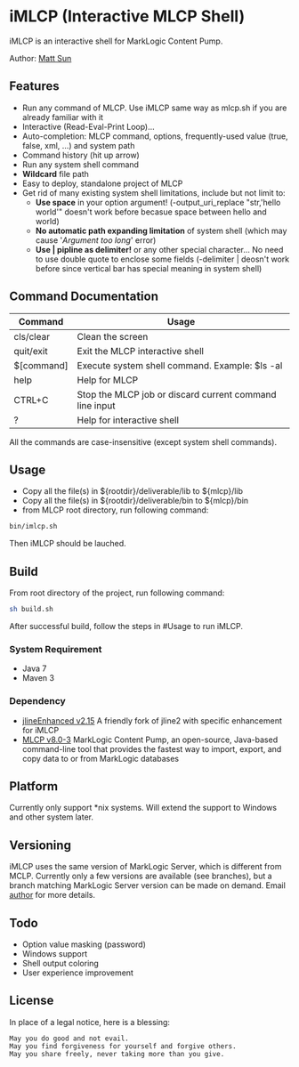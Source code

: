 # iMLCP (Interactive MLCP Shell)

iMLCP is an interactive shell for MarkLogic Content Pump.

Author: [Matt Sun](mailto:matt.sun@marklogic.com)


## Features

* Run any command of MLCP. Use iMLCP same way as mlcp.sh if you are already familiar with it
* Interactive (Read-Eval-Print Loop)...
* Auto-completion: MLCP command, options, frequently-used value (true, false, xml, ...) and system path
* Command history (hit up arrow)
* Run any system shell command
* **Wildcard** file path
* Easy to deploy, standalone project of MLCP
* Get rid of many existing system shell limitations, include but not limit to:
  * **Use space** in your option argument! (-output_uri_replace "str,'hello world'" doesn't work before becasue space between hello and world)
  * **No automatic path expanding limitation** of system shell (which may cause '*Argument too long*' error)
  * **Use | pipline as delimiter!** or any other special character... No need to use double quote to enclose some fields (-delimiter | deosn't work before since vertical bar has special meaning in system shell)


## Command Documentation

| Command      | Usage                                                  |
| -------------| ------------------------------------------------------ |
| cls/clear    |Clean the screen                                        |
| quit/exit    | Exit the MLCP interactive shell                        |
| $[command]   | Execute system shell command. Example: $ls -al         |
| help         |Help for MLCP                                           |
| CTRL+C       |Stop the MLCP job or discard current command line input |
| ?            |Help for interactive shell                              |

All the commands are case-insensitive (except system shell commands).


## Usage

* Copy all the file(s) in ${rootdir}/deliverable/lib to ${mlcp}/lib
* Copy all the file(s) in ${rootdir}/deliverable/bin to ${mlcp}/bin
* from MLCP root directory, run following command:
``` bash
bin/imlcp.sh
```
Then iMLCP should be lauched.

## Build

From root directory of the project, run following command:
``` bash
sh build.sh
```
After successful build, follow the steps in #Usage to run iMLCP.

### System Requirement
* Java 7
* Maven 3

### Dependency

* [jlineEnhanced v2.15](https://github.com/mattsunsjf/jline2-imlcp) A friendly fork of jline2 with specific enhancement for iMLCP 
* [MLCP v8.0-3](http://developer.marklogic.com/products/mlcp) MarkLogic Content Pump, an open-source, Java-based command-line tool that provides the fastest way to import, export, and copy data to or from MarkLogic databases 

## Platform

Currently only support *nix systems. Will extend the support to Windows and other system later.

## Versioning

iMLCP uses the same version of MarkLogic Server, which is different from MCLP. Currently only a few versions are available (see branches), but a branch matching MarkLogic Server version can be made on demand. Email [author](mailto:matt.sun@marklogic.com) for more details.

## Todo

- Option value masking (password)
- Windows support
- Shell output coloring
- User experience improvement

## License

In place of a legal notice, here is a blessing:

	May you do good and not evail.
    May you find forgiveness for yourself and forgive others.
    May you share freely, never taking more than you give.
